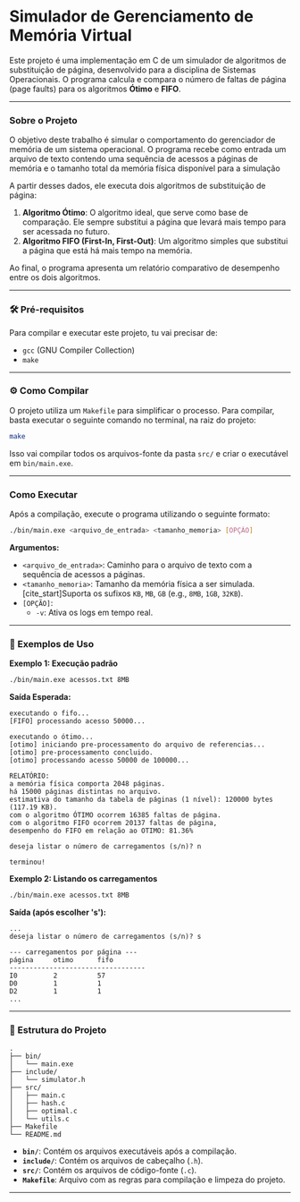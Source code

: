 # Simulador de Gerenciamento de Memória Virtual

Este projeto é uma implementação em C de um simulador de algoritmos de substituição de página, desenvolvido para a disciplina de Sistemas Operacionais. O programa calcula e compara o número de faltas de página (page faults) para os algoritmos **Ótimo** e **FIFO**.

---

### Sobre o Projeto

O objetivo deste trabalho é simular o comportamento do gerenciador de memória de um sistema operacional. O programa recebe como entrada um arquivo de texto contendo uma sequência de acessos a páginas de memória e o tamanho total da memória física disponível para a simulação

A partir desses dados, ele executa dois algoritmos de substituição de página:
1.  **Algoritmo Ótimo**: O algoritmo ideal, que serve como base de comparação. Ele sempre substitui a página que levará mais tempo para ser acessada no futuro.
2.  **Algoritmo FIFO (First-In, First-Out)**: Um algoritmo simples que substitui a página que está há mais tempo na memória.

Ao final, o programa apresenta um relatório comparativo de desempenho entre os dois algoritmos.

---

### 🛠 Pré-requisitos

Para compilar e executar este projeto, tu vai precisar de:
* `gcc` (GNU Compiler Collection)
* `make`

---

### ⚙️ Como Compilar

O projeto utiliza um `Makefile` para simplificar o processo. Para compilar, basta executar o seguinte comando no terminal, na raiz do projeto:

```bash
make
```

Isso vai compilar todos os arquivos-fonte da pasta `src/` e criar o executável em `bin/main.exe`.

---

### Como Executar

Após a compilação, execute o programa utilizando o seguinte formato:

```bash
./bin/main.exe <arquivo_de_entrada> <tamanho_memoria> [OPÇÃO]
```

**Argumentos:**
* `<arquivo_de_entrada>`: Caminho para o arquivo de texto com a sequência de acessos a páginas.
* `<tamanho_memoria>`: Tamanho da memória física a ser simulada. [cite_start]Suporta os sufixos `KB`, `MB`, `GB` (e.g., `8MB`, `1GB`, `32KB`).
* `[OPÇÃO]`:
    * `-v`: Ativa os logs em tempo real.

---

### 🚀 Exemplos de Uso

**Exemplo 1: Execução padrão**

```bash
./bin/main.exe acessos.txt 8MB
```

**Saída Esperada:**
```
executando o fifo...
[FIFO] processando acesso 50000...

executando o ótimo...
[otimo] iniciando pre-processamento do arquivo de referencias...
[otimo] pre-processamento concluido.
[otimo] processando acesso 50000 de 100000...

RELATÓRIO:
a memória física comporta 2048 páginas.
há 15000 páginas distintas no arquivo.
estimativa do tamanho da tabela de páginas (1 nível): 120000 bytes (117.19 KB).
com o algoritmo ÓTIMO ocorrem 16385 faltas de página.
com o algoritmo FIFO ocorrem 20137 faltas de página,
desempenho do FIFO em relação ao OTIMO: 81.36%

deseja listar o número de carregamentos (s/n)? n

terminou!
```

**Exemplo 2: Listando os carregamentos**

```bash
./bin/main.exe acessos.txt 8MB
```

**Saída (após escolher 's'):**
```
...
deseja listar o número de carregamentos (s/n)? s

--- carregamentos por página ---
página     otimo      fifo
----------------------------------
I0         2          57
D0         1          1
D2         1          1
...
```

---

### 📂 Estrutura do Projeto

```
.
├── bin/
│   └── main.exe
├── include/
│   └── simulator.h
├── src/
│   ├── main.c
│   ├── hash.c
│   ├── optimal.c
│   └── utils.c
├── Makefile
└── README.md
```

* **`bin/`**: Contém os arquivos executáveis após a compilação.
* **`include/`**: Contém os arquivos de cabeçalho (`.h`).
* **`src/`**: Contém os arquivos de código-fonte (`.c`).
* **`Makefile`**: Arquivo com as regras para compilação e limpeza do projeto.

---
